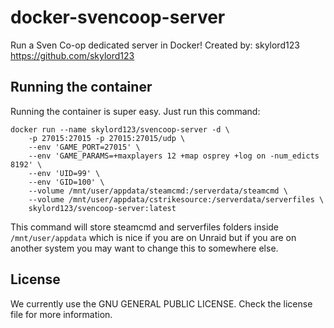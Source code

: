 # docker-svencoop-server
Run a Sven Co-op dedicated server in Docker!
Created by: skylord123 https://github.com/skylord123

Running the container
---------------------------

Running the container is super easy. Just run this command:
```
docker run --name skylord123/svencoop-server -d \
	-p 27015:27015 -p 27015:27015/udp \
	--env 'GAME_PORT=27015' \
	--env 'GAME_PARAMS=+maxplayers 12 +map osprey +log on -num_edicts 8192' \
	--env 'UID=99' \
	--env 'GID=100' \
	--volume /mnt/user/appdata/steamcmd:/serverdata/steamcmd \
	--volume /mnt/user/appdata/cstrikesource:/serverdata/serverfiles \
	skylord123/svencoop-server:latest
```
This command will store steamcmd and serverfiles folders inside `/mnt/user/appdata` which is nice if you are on Unraid but if you are on another system you may want to change this to somewhere else.

License
---------------------------
We currently use the GNU GENERAL PUBLIC LICENSE. Check the license file for more information.
